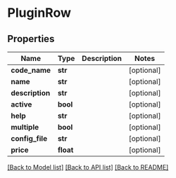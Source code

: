 # PluginRow

## Properties
Name | Type | Description | Notes
------------ | ------------- | ------------- | -------------
**code_name** | **str** |  | [optional] 
**name** | **str** |  | [optional] 
**description** | **str** |  | [optional] 
**active** | **bool** |  | [optional] 
**help** | **str** |  | [optional] 
**multiple** | **bool** |  | [optional] 
**config_file** | **str** |  | [optional] 
**price** | **float** |  | [optional] 

[[Back to Model list]](../README.md#documentation-for-models) [[Back to API list]](../README.md#documentation-for-api-endpoints) [[Back to README]](../README.md)


